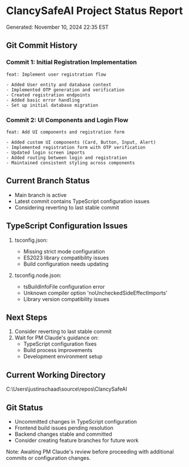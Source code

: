 # ClancySafeAI Project Status Report
Generated: November 10, 2024 22:35 EST

## Git Commit History

### Commit 1: Initial Registration Implementation
```
feat: Implement user registration flow

- Added User entity and database context
- Implemented OTP generation and verification
- Created registration endpoints
- Added basic error handling
- Set up initial database migration
```

### Commit 2: UI Components and Login Flow
```
feat: Add UI components and registration form

- Added custom UI components (Card, Button, Input, Alert)
- Implemented registration form with OTP verification
- Updated login screen imports
- Added routing between login and registration
- Maintained consistent styling across components
```

## Current Branch Status
- Main branch is active
- Latest commit contains TypeScript configuration issues
- Considering reverting to last stable commit

## TypeScript Configuration Issues
1. tsconfig.json:
   - Missing strict mode configuration
   - ES2023 library compatibility issues
   - Build configuration needs updating

2. tsconfig.node.json:
   - tsBuildInfoFile configuration error
   - Unknown compiler option 'noUncheckedSideEffectImports'
   - Library version compatibility issues

## Next Steps
1. Consider reverting to last stable commit
2. Wait for PM Claude's guidance on:
   - TypeScript configuration fixes
   - Build process improvements
   - Development environment setup

## Current Working Directory
C:\Users\justinschaad\source\repos\ClancySafeAI

## Git Status
- Uncommitted changes in TypeScript configuration
- Frontend build issues pending resolution
- Backend changes stable and committed
- Consider creating feature branches for future work

Note: Awaiting PM Claude's review before proceeding with additional commits or configuration changes. 